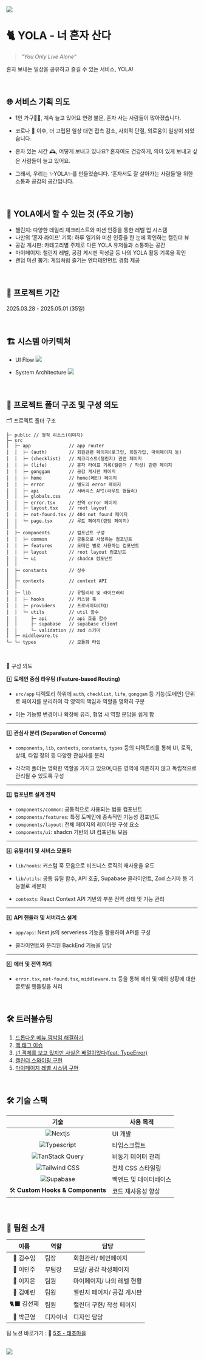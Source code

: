 <img src='public/images/brochure.svg'/>

# 🐈 YOLA - 너 혼자 산다

> _"You Only Live Alone"_

혼자 보내는 일상을 공유하고 즐길 수 있는 서비스, YOLA!

</br>

## 🌐 서비스 기획 의도

- 1인 가구🧍‍♀️, 계속 늘고 있어요
  연령 불문, 혼자 사는 사람들이 많아졌습니다.

- 코로나 🦠 이후, 더 고립된 일상
  대면 접촉 감소, 사회적 단절,
  외로움이 일상이 되었습니다.

- 혼자 있는 시간 🕰, 어떻게 보내고 있나요?
  혼자여도 건강하게, 의미 있게
  보내고 싶은 사람들이 늘고 있어요.

- 그래서, 우리는 ✨YOLA✨를 만들었습니다.
  ‘혼자서도 잘 살아가는 사람들’을 위한
  소통과 공감의 공간입니다.

</br>

## 📒 YOLA에서 할 수 있는 것 (주요 기능)

- 챌린지: 다양한 데일리 체크리스트와 미션 인증을 통한 레벨 업 시스템
- 나만의 ‘혼자 라이프’ 기록: 하루 일기와 미션 인증을 한 눈에 확인하는 캘린더 뷰
- 공감 게시판: 카테고리별 주제로 다른 YOLA 유저들과 소통하는 공간
- 마이페이지: 챌린지 레벨, 공감 게시판 작성글 등 나의 YOLA 활동 기록을 확인
- 랜덤 미션 뽑기: 게임처럼 즐기는 엔터테인먼트 경험 제공

</br>

## 📌 프로젝트 기간

2025.03.28 - 2025.05.01 (35일)

</br>

## 🏗 시스템 아키텍쳐

- UI Flow
  <img src='public/images/ui-flow.png'/>

- System Architecture
  <img src='public/images/system-architecture.png'/>

</br>

## 📂 프로젝트 폴더 구조 및 구성 의도

🗂️ 프로젝트 폴더 구조

```📦 YOLA
├─ public // 정적 리소스(이미지)
├─ src
│  ├─ app              // app router
│  │  ├─ (auth)        // 회원관련 페이지(로그인, 회원가입, 마이페이지 등)
│  │  ├─ (checklist)   // 체크리스트(챌린지) 관련 페이지
│  │  ├─ (life)        // 혼자 라이프 기록(캘린더 / 작성) 관련 페이지
│  │  ├─ gonggam       // 공감 게시판 페이지
│  │  ├─ home          // home(메인) 페이지
│  │  ├─ error         // 별도의 error 페이지
│  │  ├─ api           // 서버리스 API(라우트 핸들러)
│  │  ├─ globals.css
│  │  ├─ error.tsx     // 전역 error 페이지
│  │  ├─ layout.tsx    // root layout
│  │  ├─ not-found.tsx // 404 not found 페이지
│  │  └─ page.tsx      // 루트 페이지(랜딩 페이지)
│  │
│  ├─ components       // 컴포넌트 구성
│  │  ├─ common        // 공통으로 사용하는 컴포넌트
│  │  ├─ features      // 도메인 별로 사용하는 컴포넌트
│  │  ├─ layout        // root layout 컴포넌트
│  │  └─ ui            // shadcn 컴포넌트
│  │
│  ├─ constants        // 상수
│  │
│  ├─ contexts         // context API
│  │
│  ├─ lib              // 유틸리티 및 라이브러리
│  │  ├─ hooks         // 커스텀 훅
│  │  ├─ providers     // 프로바이더(TQ)
│  │  └─ utils         // util 함수
│  │     ├─ api        // api 호출 함수
│  │     ├─ supabase   // supabase client
│  │     └─ validation // zod 스키마
│  ├─ middleware.ts
└─ └─ types            // 모듈화 타입
```

</br>

🤔 구성 의도

1️⃣ **도메인 중심 라우팅 (Feature-based Routing)**

- `src/app` 디렉토리 하위에 `auth`, `checklist`, `life`, `gonggam` 등 기능(도메인) 단위로 페이지를 분리하여 각 영역의 책임과 역할을 명확히 구분

- 이는 기능별 변경이나 확장에 유리, 협업 시 역할 분담을 쉽게 함

---

2️⃣ **관심사 분리 (Separation of Concerns)**

- `components`, `lib`, `contexts`, `constants`, `types` 등의 디렉토리를 통해 UI, 로직, 상태, 타입 정의 등 다양한 관심사를 분리

- 각각의 폴더는 명확한 역할을 가지고 있으며,다른 영역에 의존하지 않고 독립적으로 관리될 수 있도록 구성

---

3️⃣ **컴포넌트 설계 전략**

- `components/common`: 공통적으로 사용되는 범용 컴포넌트
- `components/features`: 특정 도메인에 종속적인 기능성 컴포넌트
- `components/layout`: 전체 페이지의 레이아웃 구성 요소
- `components/ui`: shadcn 기반의 UI 컴포넌트 모음

---

4️⃣ **유틸리티 및 서비스 모듈화**

- `lib/hooks`: 커스텀 훅 모음으로 비즈니스 로직의 재사용을 유도
- `lib/utils`: 공통 유틸 함수, API 호출, Supabase 클라이언트, Zod 스키마 등 기능별로 세분화

- `contexts`: React Context API 기반의 부분 전역 상태 및 기능 관리

---

5️⃣ **API 핸들러 및 서버리스 설계**

- `app/api`: Next.js의 serverless 기능을 활용하여 API를 구성

- 클라이언트와 분리된 BackEnd 기능을 담당

---

6️⃣ **에러 및 전역 처리**

- `error.tsx`, `not-found.tsx`, `middleware.ts` 등을 통해 에러 및 예외 상황에 대한 글로벌 핸들링을 처리

</br>

## 🛠 트러블슈팅

1. [드롭다운 메뉴 깜박임 해결하기](https://teamsparta.notion.site/1e52dc3ef51481ceb0f7cd3b7efa27ff)
2. [맥 태그 이슈](https://teamsparta.notion.site/1e52dc3ef51481ae8d3ddff51b251987)
3. [넌 객체를 보고 있지만 사실은 배열이었다(feat. TypeError)](https://teamsparta.notion.site/feat-TypeError-1e52dc3ef514810db84ec0fa3b86d170)
4. [캘린더 스와이핑 구현](https://teamsparta.notion.site/1e52dc3ef51481519e5ae2b176e2c833)
5. [마이페이지 레벨 시스템 구현](https://teamsparta.notion.site/1e52dc3ef51481a7bbeafdca9235a793)

</br>

## 🛠 기술 스택

|                                                            기술                                                             | 사용 목적              |
| :-------------------------------------------------------------------------------------------------------------------------: | ---------------------- |
|           ![Nextjs](https://img.shields.io/badge/Next.js-black?style=for-the-badge&logo=next.js&logoColor=white)            | UI 개발                |
|      ![Typescript](https://img.shields.io/badge/Typescript-3178C6?style=for-the-badge&logo=Typescript&logoColor=white)      | 타입스크립트           |
| ![TanStack Query](https://img.shields.io/badge/TanStack%20Query-FF4154?style=for-the-badge&logo=reactquery&logoColor=white) | 비동기 데이터 관리     |
|    ![Tailwind CSS](https://img.shields.io/badge/tailwindcss-06B6D4?style=for-the-badge&logo=tailwindcss&logoColor=white)    | 전체 CSS 스타일링      |
|         ![Supabase](https://img.shields.io/badge/Supabase-3ECF8E?style=for-the-badge&logo=supabase&logoColor=white)         | 백엔드 및 데이터베이스 |
|                                              🛠 **Custom Hooks & Components**                                               | 코드 재사용성 향상     |

</br>

## 👥 팀원 소개

|   이름    | 역할     | 담당                       |
| :-------: | -------- | -------------------------- |
| 🌝 김수임 | 팀장     | 회원관리/ 메인페이지       |
| 🐣 이민주 | 부팀장   | 모달/ 공감 작성페이지      |
| 🥨 이지은 | 팀원     | 마이페이지/ 나의 레벨 현황 |
| 🍋 김예린 | 팀원     | 챌린지 페이지/ 공감 게시판 |
| 🐈‍⬛ 김선제 | 팀원     | 캘린더 구현/ 작성 페이지   |
| 🎨 박근영 | 디자이너 | 디자인 담당                |

팀 노션 바로가기 : 💫 [5조 - 태초마을](https://www.notion.so/teamsparta/5-1c32dc3ef51480ee8845d3df14798ee3)

</br>

<img src='public/images/team-members.png'/>

